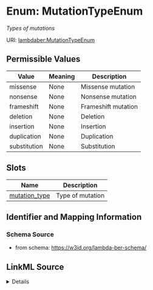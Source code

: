 # Enum: MutationTypeEnum 




_Types of mutations_



URI: [lambdaber:MutationTypeEnum](https://w3id.org/lambda-ber-schema/MutationTypeEnum)

## Permissible Values

| Value | Meaning | Description |
| --- | --- | --- |
| missense | None | Missense mutation |
| nonsense | None | Nonsense mutation |
| frameshift | None | Frameshift mutation |
| deletion | None | Deletion |
| insertion | None | Insertion |
| duplication | None | Duplication |
| substitution | None | Substitution |




## Slots

| Name | Description |
| ---  | --- |
| [mutation_type](mutation_type.md) | Type of mutation |





## Identifier and Mapping Information






### Schema Source


* from schema: https://w3id.org/lambda-ber-schema/






## LinkML Source

<details>
```yaml
name: MutationTypeEnum
description: Types of mutations
from_schema: https://w3id.org/lambda-ber-schema/
rank: 1000
permissible_values:
  missense:
    text: missense
    description: Missense mutation
  nonsense:
    text: nonsense
    description: Nonsense mutation
  frameshift:
    text: frameshift
    description: Frameshift mutation
  deletion:
    text: deletion
    description: Deletion
  insertion:
    text: insertion
    description: Insertion
  duplication:
    text: duplication
    description: Duplication
  substitution:
    text: substitution
    description: Substitution

```
</details>